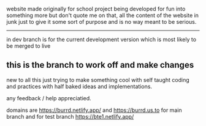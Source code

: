 
website made originally for school project being developed for fun into something more but don't quote me on that, all the content of the website in junk just to give it some sort of purpose and is no way meant to be serious.

------------------------------------------------------------------------------------------------
in dev branch is for the current development version which is most likely to be merged to live 


this is the branch to work off and make changes
------------------------------------------------------------------------------------------------

new to all this just trying to make something cool with self taught coding and practices with half baked ideas and implementations.

any feedback / help appreciatied.

domains are https://burrd.netlify.app/ and https://burrd.us.to for main branch and for test branch https://bte1.netlify.app/

